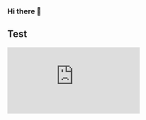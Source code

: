 ### Hi there 👋

<h2>Test</h2>
<iframe src="https://tryhackme.com/api/v2/badges/public-profile?userPublicId=3598845" style='border:none;'></iframe>

<!--
**trubat-d/trubat-d** is a ✨ _special_ ✨ repository because its `READ`
ME.md` (this file) appears on your GitHub profile.

Here are some ideas to get you started:

- 🔭 I’m currently working on ...
- 🌱 I’m currently learning ...
- 👯 I’m looking to collaborate on ...
- 🤔 I’m looking for help with ...
- 💬 Ask me about ...
- 📫 How to reach me: ...
- 😄 Pronouns: ...
- ⚡ Fun fact: ...
-->
